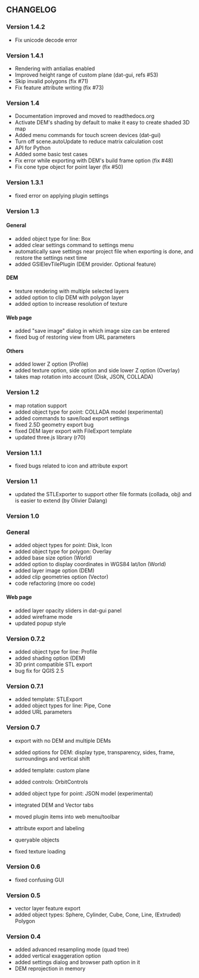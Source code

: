 ## CHANGELOG

### Version 1.4.2
* Fix unicode decode error

### Version 1.4.1
* Rendering with antialias enabled
* Improved height range of custom plane (dat-gui, refs #53)
* Skip invalid polygons (fix #71)
* Fix feature attribute writing (fix #73)

### Version 1.4

* Documentation improved and moved to readthedocs.org
* Activate DEM's shading by default to make it easy to create shaded 3D map
* Added menu commands for touch screen devices (dat-gui)
* Turn off scene.autoUpdate to reduce matrix calculation cost
* API for Python
* Added some basic test cases
* Fix error while exporting with DEM's build frame option (fix #48)
* Fix cone type object for point layer (fix #50)


### Version 1.3.1

* fixed error on applying plugin settings

### Version 1.3

#### General

* added object type for line: Box
* added clear settings command to settings menu
* automatically save settings near project file when exporting is done, and restore the settings next time
* added GSIElevTilePlugin (DEM provider. Optional feature)

#### DEM

* texture rendering with multiple selected layers
* added option to clip DEM with polygon layer
* added option to increase resolution of texture

#### Web page

* added "save image" dialog in which image size can be entered
* fixed bug of restoring view from URL parameters

#### Others

* added lower Z option (Profile)
* added texture option, side option and side lower Z option (Overlay)
* takes map rotation into account (Disk, JSON, COLLADA)


### Version 1.2

* map rotation support
* added object type for point: COLLADA model (experimental)
* added commands to save/load export settings
* fixed 2.5D geometry export bug
* fixed DEM layer export with FileExport template
* updated three.js library (r70)


### Version 1.1.1

* fixed bugs related to icon and attribute export

### Version 1.1

* updated the STLExporter to support other file formats (collada, obj) and is easier to extend (by Olivier Dalang)


### Version 1.0

### General

* added object types for point: Disk, Icon
* added object type for polygon: Overlay
* added base size option (World)
* added option to display coordinates in WGS84 lat/lon (World)
* added layer image option (DEM)
* added clip geometries option (Vector)
* code refactoring (more oo code)

#### Web page

* added layer opacity sliders in dat-gui panel
* added wireframe mode
* updated popup style


### Version 0.7.2

* added object type for line: Profile
* added shading option (DEM)
* 3D print compatible STL export
* bug fix for QGIS 2.5

### Version 0.7.1

* added template: STLExport
* added object types for line: Pipe, Cone
* added URL parameters

### Version 0.7

* export with no DEM and multiple DEMs
* added options for DEM: display type, transparency, sides, frame, surroundings and vertical shift
* added template: custom plane
* added controls: OrbitControls
* added object type for point: JSON model (experimental)
* integrated DEM and Vector tabs
* moved plugin items into web menu/toolbar

* attribute export and labeling
* queryable objects
* fixed texture loading


### Version 0.6

* fixed confusing GUI


### Version 0.5

* vector layer feature export
* added object types: Sphere, Cylinder, Cube, Cone, Line, (Extruded) Polygon


### Version 0.4

* added advanced resampling mode (quad tree)
* added vertical exaggeration option
* added settings dialog and browser path option in it
* DEM reprojection in memory
